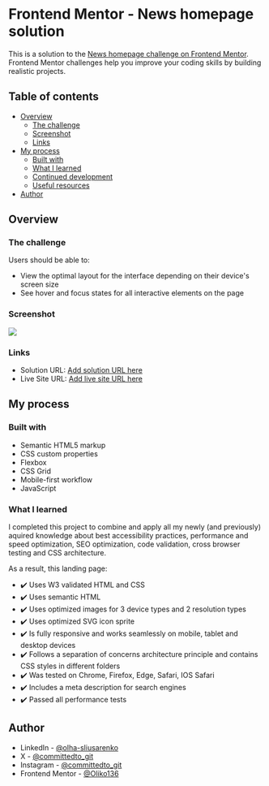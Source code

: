 # Frontend Mentor - News homepage solution

This is a solution to the [News homepage challenge on Frontend Mentor](https://www.frontendmentor.io/challenges/news-homepage-H6SWTa1MFl). Frontend Mentor challenges help you improve your coding skills by building realistic projects.

## Table of contents

- [Overview](#overview)
  - [The challenge](#the-challenge)
  - [Screenshot](#screenshot)
  - [Links](#links)
- [My process](#my-process)
  - [Built with](#built-with)
  - [What I learned](#what-i-learned)
  - [Continued development](#continued-development)
  - [Useful resources](#useful-resources)
- [Author](#author)

## Overview

### The challenge

Users should be able to:

- View the optimal layout for the interface depending on their device's screen size
- See hover and focus states for all interactive elements on the page

### Screenshot

![](./screenshot.jpg)

### Links

- Solution URL: [Add solution URL here](https://your-solution-url.com)
- Live Site URL: [Add live site URL here](https://your-live-site-url.com)

## My process

### Built with

- Semantic HTML5 markup
- CSS custom properties
- Flexbox
- CSS Grid
- Mobile-first workflow
- JavaScript

### What I learned

I completed this project to combine and apply all my newly (and previously) aquired knowledge about best accessibility practices, performance and speed optimization, SEO optimization, code validation, cross browser testing and CSS architecture.

As a result, this landing page:

- ✔️ Uses W3 validated HTML and CSS
- ✔️ Uses semantic HTML
- ✔️ Uses optimized images for 3 device types and 2 resolution types
- ✔️ Uses optimized SVG icon sprite
- ✔️ Is fully responsive and works seamlessly on mobile, tablet and desktop devices
- ✔️ Follows a separation of concerns architecture principle and contains CSS styles in different folders
- ✔️ Was tested on Chrome, Firefox, Edge, Safari, IOS Safari
- ✔️ Includes a meta description for search engines
- ✔️ Passed all performance tests

## Author

- LinkedIn - [@olha-sliusarenko](https://www.linkedin.com/in/olha-sliusarenko/)
- X - [@committedto_git](https://x.com/committedto_git)
- Instagram - [@committedto_git](https://www.instagram.com/committedto_git/)
- Frontend Mentor - [@Oliko136](https://www.frontendmentor.io/profile/Oliko136)
